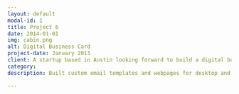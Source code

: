 ```yaml
---
layout: default
modal-id: 1
title: Project 6
date: 2014-01-01
img: cabin.png
alt: Digital Business Card
project-date: January 2013
client: A startup based in Austin looking forward to build a digital business card for the modern professional.
category: 
description: Built custom email templates and webpages for desktop and mobile site.

---
```

